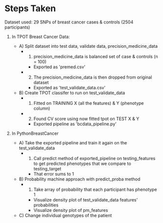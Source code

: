 # Steps Taken

Dataset used: 29 SNPs of breast cancer cases & controls (2504 participants)

1. In TPOT Breast Cancer Data:
   - A) Split dataset into test data, validate data, precision_medicine_data
     - 1) precision_medicine_data is balanced set of case & controls (n = 100)
	   - Exported as 'premed.csv'
	 - 2) The precision_medicine_data is then dropped from original dataset
	   - Exported as 'test_validate_data.csv'
   - B) Create TPOT classifer to run on test_validate_data 
	 - 1) Fitted on TRAINING X (all the features) & Y (phenotype column)
	 - 2) Found CV score using now fitted tpot on TEST X & Y
	   - Exported pipeline as 'bcdata_pipeline.py'

2. In PythonBreastCancer
   - A) Take the exported pipeline and train it again on the test_validate_data 
     - 1) Call predict method of exported_pipeline on testing_features to get predicted phenotypes that we compare to testing_target
       - That error sums to 1
   - B) Probability machine approach with predict_proba method
     - 1) Take array of probability that each participant has phenotype 1
       - Visualize density plot of test_validate_data features' probabilities
       - Visualize density plot of pm_features 
   - C) Change individual genotypes of the patient 